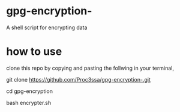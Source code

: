 # gpg-encryption-
A shell script for encrypting data

# how to  use
clone this repo by copying and pasting the follwing in your terminal,

git clone https://github.com/Proc3ssa/gpg-encryption-.git

cd gpg-encryption

bash encrypter.sh

